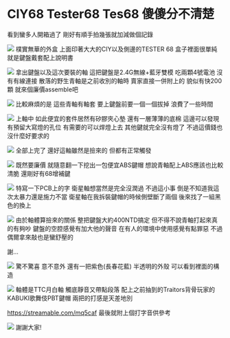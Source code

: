 # CIY68 Tester68 Tes68 傻傻分不清楚

看到蠻多人開箱過了
剛好有順手拍幾張就加減做個記錄

![](https://i.imgur.com/FYTTmqk.jpg)
樸實無華的外盒
上面印著大大的CIY以及側邊的TESTER 68
盒子裡面很單純
就是鍵盤戴套配上說明書

![](https://i.imgur.com/ScVk6za.jpg)
拿出鍵盤以及這次要裝的軸
這把鍵盤是2.4G無線+藍牙雙模
吃兩顆4號電池
沒有有線連接
散落的野生青軸是之前收別的軸時
賣家直接一併附上的
貌似有快200顆
就來個廉價assemble吧

![](https://i.imgur.com/nTaAnGZ.jpg)
比較麻煩的是
這些青軸有軸套
要上鍵盤前要一個一個拔掉
浪費了一些時間

![](https://i.imgur.com/yM8ptfa.jpg)
上軸中
如此便宜的套件居然有矽膠夾心墊
還有一層薄薄的底棉
這邊可以發現有預留大寫燈的孔位
有需要的可以焊燈上去
其他鍵就完全沒有燈了
不過這價錢也沒什麼好要求的

![](https://i.imgur.com/OGFkHry.jpg)
全部上完了
還好這軸雖然是撿來的
但都有正常觸發

![](https://i.imgur.com/hD2KJl9.jpg)
既然要廉價
就隨意翻一下挖出一包便宜ABS鍵帽
想說青軸配上ABS應該也比較清脆
還剛好有68增補鍵

![](https://i.imgur.com/w3LctIr.jpg)
特寫一下PCB上的字
衛星軸想當然是完全沒潤過
不過這小事
倒是不知道我這次太暴力還是施力不當
衛星軸在我拆裝鍵帽的時候側壁斷了兩個
後來找了一組黑色的換上

![](https://i.imgur.com/pghwupH.jpg)
由於軸體算撿來的關係
整把鍵盤大約400NTD搞定
但不得不說青軸打起來真的有夠吵
鍵盤的空腔感覺有加大他的聲音
在有人的環境中使用感覺有點罪惡
不過偶爾拿來敲也是蠻舒壓的

謝...










![](https://i.imgur.com/oolQGpC.jpg)
驚不驚喜 意不意外
還有一把紫色(長春花藍)
半透明的外殼
可以看到裡面的構造

![](https://i.imgur.com/1HrHzmq.jpg)
軸體是TTC月白軸
觸底靜音又帶點段落
配上之前抽到的Traitors背骨玩家的KABUKI歌舞伎PBT鍵帽
兩把的打感是天差地別

https://streamable.com/mq5caf
最後就附上個打字音供參考

![](https://i.imgur.com/hH6u6Zw.jpg)
謝謝大家!
